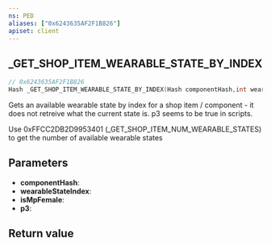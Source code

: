 ```yaml
---
ns: PED
aliases: ["0x6243635AF2F1B826"]
apiset: client
---
```

## _GET_SHOP_ITEM_WEARABLE_STATE_BY_INDEX

```c
// 0x6243635AF2F1B826
Hash _GET_SHOP_ITEM_WEARABLE_STATE_BY_INDEX(Hash componentHash,int wearableStateIndex,BOOL isMpFemale,BOOL p3);
```

Gets an available wearable state by index for a shop item / component - it does not retreive what the current state is. p3 seems to be true in scripts.

Use 0xFFCC2DB2D9953401 (_GET_SHOP_ITEM_NUM_WEARABLE_STATES) to get the number of available wearable states

## Parameters
* **componentHash**:
* **wearableStateIndex**:
* **isMpFemale**:
* **p3**:

## Return value

